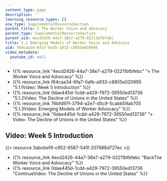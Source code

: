 ```yaml
---
content_type: page
description: ''
learning_resource_types: []
ocw_type: SupplementalResourceSection
parent_title: 5 The Worker Voice and Advocacy
parent_type: SupplementalResourceSection
parent_uid: 4ecd2426-44a7-38e7-a279-02211bfbfebc
title: 5.1 Emerging Models of Worker Voice and Advocacy
uid: f64caa34-6fa7-0afb-a933-c8855e020995
video_metadata:
  youtube_id: null
---
```


*   {{% resource_link "4ecd2426-44a7-38e7-a279-02211bfbfebc" "« The Worker Voice and Advocacy" %}}
*   {{% resource_link f64caa34-6fa7-0afb-a933-c8855e020995 "5.1.1Video: Week 5 Introduction" %}}
*   {{% resource_link 0dae445d-1cdd-a429-7972-39550ed13736 "5.1.2Video: The Decline of Unions in the United States" %}}
*   {{% resource_link 76bfd97f-3794-a2e7-d5c9-5cabb59ab705 "5.1.3Video: Emerging Models of Worker Advocacy" %}}
*   {{% resource_link "0dae445d-1cdd-a429-7972-39550ed13736" "» Video: The Decline of Unions in the United States" %}}

Video: Week 5 Introduction
--------------------------

{{< resource 3abcbef9-c952-9587-541f-207988d727ec >}}

*   {{% resource_link 4ecd2426-44a7-38e7-a279-02211bfbfebc "BackThe Worker Voice and Advocacy" %}}
*   {{% resource_link 0dae445d-1cdd-a429-7972-39550ed13736 "ContinueVideo: The Decline of Unions in the United States" %}}
